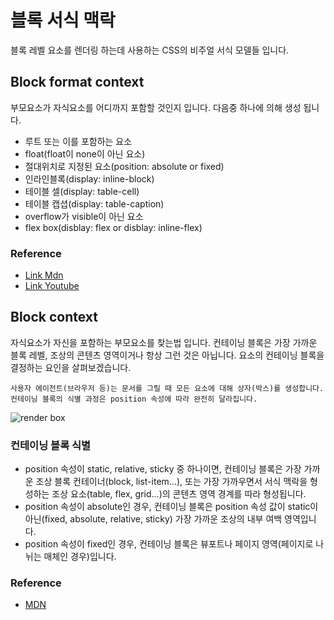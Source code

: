 # 블록 서식 맥락

블록 레벨 요소를 렌더링 하는데 사용하는 CSS의 비주얼 서식 모델들 입니다.

## Block format context

부모요소가 자식요소를 어디까지 포함할 것인지 입니다.
다음중 하나에 의해 생성 됩니다.

- 루트 또는 이를 포함하는 요소
- float(float이 none이 아닌 요소)
- 절대위치로 지정된 요소(position: absolute or fixed)
- 인라인블록(display: inline-block)
- 테이블 셀(display: table-cell)
- 테이블 캡셥(display: table-caption)
- overflow가 visible이 아닌 요소
- flex box(disblay: flex or disblay: inline-flex)

### Reference

- [Link Mdn](https://developer.mozilla.org/ko/docs/Web/Guide/CSS/Block_formatting_context)
- [Link Youtube](https://www.youtube.com/watch?v=AteI3GCambQ)

## Block context

자식요소가 자신을 포함하는 부모요소를 찾는법 입니다.
컨테이닝 블록은 가장 가까운 블록 레벨, 조상의 콘텐츠 영역이거나 항상 그런 것은 아닙니다. 요소의 컨테이닝 블록을 결정하는 요인을 살펴보겠습니다.

`사용자 에이전트(브라우저 등)는 문서를 그릴 때 모든 요소에 대해 상자(박스)를 생성합니다. 컨테이닝 블록의 식별 과정은 position 속성에 따라 완전히 달라집니다.`

![render box](https://mdn.mozillademos.org/files/16558/box-model.png)

### 컨테이닝 블록 식별

- position 속성이 static, relative, sticky 중 하나이면, 컨테이닝 블록은 가장 가까운 조상 블록 컨테이너(block, list-item...), 또는 가장 가까우면서 서식 맥락을 형성하는 조상 요소(table, flex, grid...)의 콘텐츠 영역 경계를 따라 형성됩니다.
- position 속성이 absolute인 경우, 컨테이닝 블록은 position 속성 값이 static이 아닌(fixed, absolute, relative, sticky) 가장 가까운 조상의 내부 여백 영역입니다.
- position 속성이 fixed인 경우, 컨테이닝 블록은 뷰포트나 페이지 영역(페이지로 나뉘는 매체인 경우)입니다.

### Reference

- [MDN](https://developer.mozilla.org/ko/docs/Web/CSS/All_About_The_Containing_Block)
